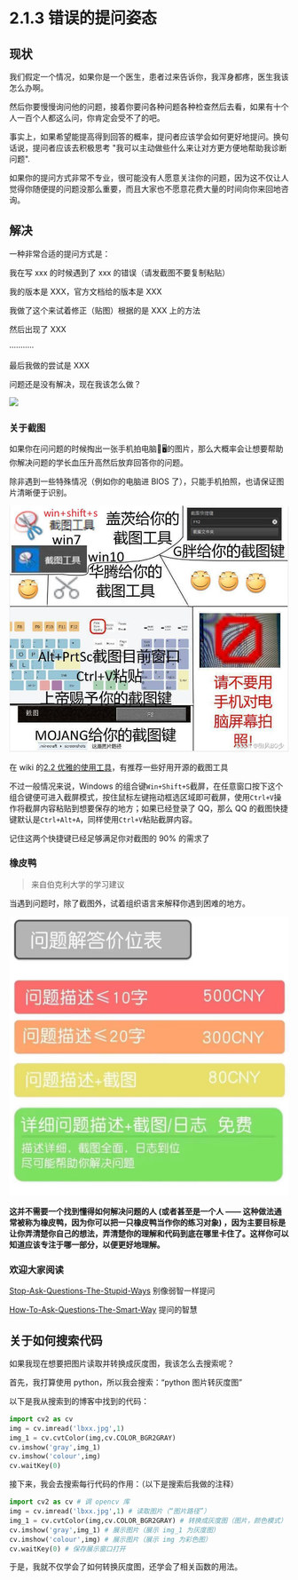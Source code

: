 # 2.1.3 错误的提问姿态

## 现状

我们假定一个情况，如果你是一个医生，患者过来告诉你，我浑身都疼，医生我该怎么办啊。

然后你要慢慢询问他的问题，接着你要问各种问题各种检查然后去看，如果有十个人一百个人都这么问，你肯定会受不了的吧。

事实上，如果希望能提高得到回答的概率，提问者应该学会如何更好地提问。换句话说，提问者应该去积极思考 "我可以主动做些什么来让对方更方便地帮助我诊断问题".

如果你的提问方式非常不专业，很可能没有人愿意关注你的问题，因为这不仅让人觉得你随便提的问题没那么重要，而且大家也不愿意花费大量的时间向你来回地咨询。

## 解决

一种非常合适的提问方式是：

我在写 xxx 的时候遇到了 xxx 的错误（请发截图不要复制粘贴）

我的版本是 XXX，官方文档给的版本是 XXX

我做了这个来试着修正（贴图）根据的是 XXX 上的方法

然后出现了 XXX

···········

最后我做的尝试是 XXX

问题还是没有解决，现在我该怎么做？

![](https://cdn.xyxsw.site/boxcnhuhE7qBLHyJKaesHGC033b.png)

### 关于截图

如果你在问问题的时候掏出一张手机拍电脑🤳🖥️的图片，那么大概率会让想要帮助你解决问题的学长血压升高然后放弃回答你的问题。

除非遇到一些特殊情况（例如你的电脑进 BIOS 了），只能手机拍照，也请保证图片清晰便于识别。

![](static/02.jpg)

在 wiki 的[2.2 优雅的使用工具](2.2优雅的使用工具.md)，有推荐一些好用开源的截图工具

不过一般情况来说，Windows 的组合键`Win+Shift+S`截屏，在任意窗口按下这个组合键便可进入截屏模式，按住鼠标左键拖动框选区域即可截屏，使用`Ctrl+V`操作将截屏内容粘贴到想要保存的地方；如果已经登录了 QQ，那么 QQ 的截图快捷键默认是`Ctrl+Alt+A`，同样使用`Ctrl+V`粘贴截屏内容。

记住这两个快捷键已经足够满足你对截图的 90% 的需求了

### 橡皮鸭

> 来自伯克利大学的学习建议

当遇到问题时，除了截图外，试着组织语言来解释你遇到困难的地方。

![](static/01.jpg)

<strong>这并不需要一个找到懂得如何解决问题的人 (或者甚至是一个人 —— 这种做法通常被称为橡皮鸭，因为你可以把一只橡皮鸭当作你的练习对象) ，因为主要目标是让你弄清楚你自己的想法，弄清楚你的理解和代码到底在哪里卡住了。这样你可以知道应该专注于哪一部分，以便更好地理解。</strong>

### 欢迎大家阅读

[Stop-Ask-Questions-The-Stupid-Ways](https://github.com/tangx/Stop-Ask-Questions-The-Stupid-Ways/blob/master/README.md) 别像弱智一样提问

[How-To-Ask-Questions-The-Smart-Way](https://github.com/ryanhanwu/How-To-Ask-Questions-The-Smart-Way/blob/main/README-zh_CN.md) 提问的智慧

## 关于如何搜索代码

如果我现在想要把图片读取并转换成灰度图，我该怎么去搜索呢？

首先，我打算使用 python，所以我会搜索：“python 图片转灰度图”

以下是我从搜索到的博客中找到的代码：

```python
import cv2 as cv
img = cv.imread('lbxx.jpg',1)
img_1 = cv.cvtColor(img,cv.COLOR_BGR2GRAY)
cv.imshow('gray',img_1)
cv.imshow('colour',img)
cv.waitKey(0)
```

接下来，我会去搜索每行代码的作用：（以下是搜索后我做的注释）

```python
import cv2 as cv # 调 opencv 库
img = cv.imread('lbxx.jpg',1) # 读取图片（“图片路径”）
img_1 = cv.cvtColor(img,cv.COLOR_BGR2GRAY) # 转换成灰度图（图片，颜色模式）
cv.imshow('gray',img_1) # 展示图片（展示 img_1 为灰度图）
cv.imshow('colour',img) # 展示图片（展示 img 为彩色图）
cv.waitKey(0) # 保存展示窗口打开
```

于是，我就不仅学会了如何转换灰度图，还学会了相关函数的用法。
